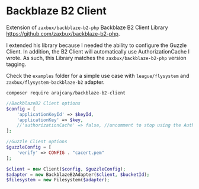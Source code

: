 # Backblaze B2 Client

Extension of ```zaxbux/backblaze-b2-php``` Backblaze B2 Client Library
https://github.com/zaxbux/backblaze-b2-php.

I extended his library because I needed the ability to configure the Guzzle Client. In addition, the B2 Client will
automatically use AuthorizationCache I wrote. As such, this Library matches the ```zaxbux/backblaze-b2-php``` version
tagging.

Check the ```examples``` folder for a simple use case with ```league/flysystem```
and ``` zaxbux/flysystem-backblaze-b2``` adapter.

```composer require arajcany/backblaze-b2-client```

```php
//BackblazeB2 Client options
$config = [
    'applicationKeyId' => $keyId,
    'applicationKey' => $key,
    //'authorizationCache' => false, //uncomment to stop using the AuthorizationCache, but why would you?
];

//Guzzle Client options
$guzzleConfig = [
    'verify' => CONFIG . "cacert.pem"
];

$client = new Client($config, $guzzleConfig);
$adapter = new BackblazeB2Adapter($client, $bucketId);
$filesystem = new Filesystem($adapter);
```


